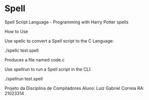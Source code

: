 # Spell
Spell Script Language - Programming with Harry Potter spells

How to Use

Use spellc to convert a Spell script to the C Language:

./spellc test.spell

Produces a file named code.c

Use spellrun to run a Spell script in the CLI:

./spellrun test.spell

Projeto da Disciplina de Compiladores
Aluno: Luiz Gabriel Correia
RA: 21023314
